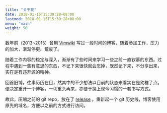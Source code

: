 ```yaml
---
title: "关于我"
date: 2018-01-15T15:39:28+08:00
lastmod: 2018-01-15T15:39:28+08:00
menu: "main"
weight: 50
---
```


数年前（2013~2015）曾用 [Vimwiki](https://github.com/vimwiki/vimwiki) 写过一段时间的博客，随着参加工作，压力的加大，渐渐停更、荒废了。

随着工作内容的稳定与深入，渐渐有了些时间来学习一些之前一直钦慕的东西。过程中遇到一些有意思的东西，不记下来很快就会忘掉，既然记下来，不分享出来，实在是有违开源的精神。

回首旧博，往事历历在目，然其中的不少想法以目前的状态来看实在是幼稚了点。便决定重开一个博客，一切重头再来，亦便于换上现今习惯的一套书写方式。

故此，压缩之前的 git repo，放在了 [release](https://github.com/wweir/wweir.cc/releases/tag/wweir.github.io) 。重新起一个 git 历史线，博客使用原先的域名，方便以之前的方式进行访问。